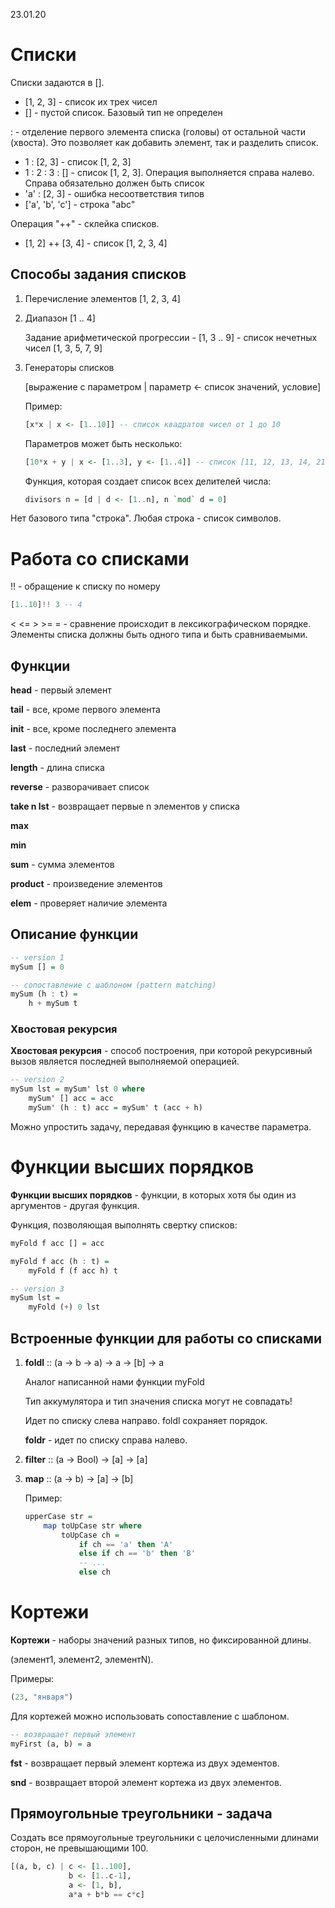 23.01.20

# Списки

Списки задаются в [].

- [1, 2, 3] - список их трех чисел
- [] - пустой список. Базовый тип не определен

: - отделение первого элемента списка (головы) от остальной части (хвоста). Это позволяет как добавить элемент, так и разделить список.

- 1 : [2, 3] - список [1, 2, 3]
- 1 : 2 : 3 : [] - список [1, 2, 3]. Операция выполняется справа налево. Справа обязательно должен быть список
- 'a' : [2, 3] - ошибка несоответствия типов
- ['a', 'b', 'c'] - строка "abc"

Операция "++" - склейка списков.

- [1, 2] ++ [3, 4] - список [1, 2, 3, 4]

## Способы задания списков

1. Перечисление элементов [1, 2, 3, 4]

2. Диапазон [1 .. 4]

    Задание арифметической прогрессии - [1, 3 .. 9] - список нечетных чисел [1, 3, 5, 7, 9]

3. Генераторы списков

    [выражение с параметром | параметр <- список значений, условие]

    Пример:

    ```haskell
    [x*x | x <- [1..10]] -- список квадратов чисел от 1 до 10
    ```

    Параметров может быть несколько:

    ```haskell
    [10*x + y | x <- [1..3], y <- [1..4]] -- список [11, 12, 13, 14, 21, 22, 23, 24, 31, 32, 33, 34]
    ```

    Функция, которая создает список всех делителей числа:

    ```haskell
    divisors n = [d | d <- [1..n], n `mod` d = 0]
    ```

Нет базового типа "строка". Любая строка - список символов.

# Работа со списками

!! - обращение к списку по номеру

```haskell
[1..10]!! 3 -- 4
```

< <= > >= = - сравнение происходит в лексикографическом порядке. Элементы списка должны быть одного типа и быть сравниваемыми.

## Функции

__head__ - первый элемент

__tail__ - все, кроме первого элемента

__init__ - все, кроме последнего элемента

__last__ - последний элемент

__length__ - длина списка

__reverse__ - разворачивает список

__take n lst__ - возвращает первые n элементов у списка

__max__

__min__

__sum__ - сумма элементов

__product__ - произведение элементов

__elem__ - проверяет наличие элемента

## Описание функции

```haskell
-- version 1
mySum [] = 0

-- сопоставление с шаблоном (pattern matching)
mySum (h : t) =
    h + mySum t
```

### Хвостовая рекурсия

__Хвостовая рекурсия__ - способ построения, при которой рекурсивный вызов является последней выполняемой операцией.

```haskell
-- version 2
mySum lst = mySum' lst 0 where
    mySum' [] acc = acc
    mySum' (h : t) acc = mySum' t (acc + h)
```

Можно упростить задачу, передавая функцию в качестве параметра.

# Функции высших порядков

__Функции высших порядков__ - функции, в которых хотя бы один из аргументов - другая функция.

Функция, позволяющая выполнять свертку списков:

```haskell
myFold f acc [] = acc

myFold f acc (h : t) =
    myFold f (f acc h) t
```

```haskell
-- version 3
mySum lst =
    myFold (+) 0 lst
```

## Встроенные функции для работы со списками

1. __foldl__ :: (a -> b -> a) -> a -> [b] -> a

    Аналог написанной нами функции myFold

    Тип аккумулятора и тип значения списка могут не совпадать!

    Идет по списку слева направо. foldl сохраняет порядок.

    __foldr__ - идет по списку справа налево.

2. __filter__ :: (a -> Bool) -> [a] -> [a]

3. __map__ :: (a -> b) -> [a] -> [b]

    Пример:

    ```haskell
    upperCase str =
        map toUpCase str where
            toUpCase ch =
                if ch == 'a' then 'A'
                else if ch == 'b' then 'B'
                -- ...
                else ch
    ```

# Кортежи

__Кортежи__ - наборы значений разных типов, но фиксированной длины.

(элемент1, элемент2, элементN).

Примеры:
```haskell
(23, "января")
```

Для кортежей можно использовать сопоставление с шаблоном.

```haskell
-- возвращает первый элемент
myFirst (a, b) = a
```

__fst__ - возвращает первый элемент кортежа из двух эдементов.

__snd__ - возвращает второй элемент кортежа из двух элементов.

## Прямоугольные треугольники - задача

Создать все прямоугольные треугольники с целочисленными длинами сторон, не превышающими 100.

```haskell
[(a, b, c) | c <- [1..100],
             b <- [1..c-1],
             a <- [1, b],
             a*a + b*b == c*c]
```
